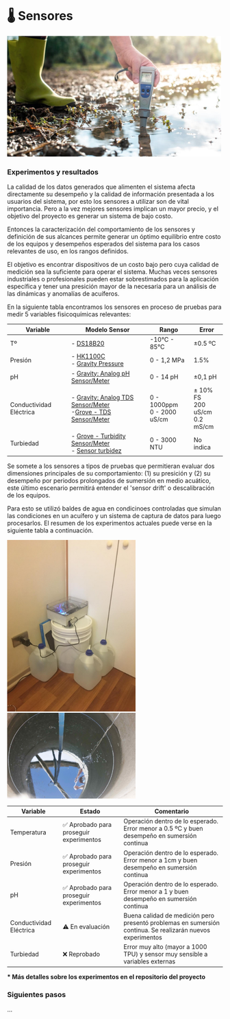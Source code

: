 # 🌡 Sensores

<!--
TODO: poner modelo de sensores de referencia.
TODO: poner cosas que salieron mal: medicion presión a 40cm, ...)
TODO: poner fotos de todos los experimentos para todos.
TODO: terminar de analizar íultimos datos.
TODO: poner tabla de resuemn resultados sensores.
-->

<!--
- poner figura de calidad de la medición vs costo
    - buscar tmbn alguna explicación en los informes
- poner figura del sistema completo donde sensores es input
-->

<img title="a title" alt="Alt text" src="images/sensor_agua.png" width="500px">

### Experimentos y resultados

La calidad de los datos generados que alimenten el sistema afecta directamente su desempeño y la calidad de información presentada a los usuarios del sistema, por esto los sensores a utilizar son de vital importancia. Pero a la vez mejores sensores implican un mayor precio, y el objetivo del proyecto es generar un sistema de bajo costo.

Entonces la caracterización del comportamiento de los sensores y definición de sus alcances permite generar un óptimo equilibrio entre costo de los equipos y desempeños esperados del sistema para los casos relevantes de uso, en los rangos definidos.

El objetivo es encontrar dispositivos de un costo bajo pero cuya calidad de medición sea la suficiente para operar el sistema. Muchas veces sensores industriales o profesionales pueden estar sobrestimados para la aplicación específica y tener una presición mayor de la necesaria para un análisis de las dinámicas y anomalías de acuíferos.

En la siguiente tabla encontramos los sensores en proceso de pruebas para medir 5 variables fisicoquímicas relevantes:

| Variable | Modelo Sensor | Rango | Error |
| - | - | - | - |
| Tº | - [DS18B20](https://altronics.cl/sensor-sonda-temperatura-ds18b20?search=ds18b20)  | \-10°C - 85°C | ±0.5 ºC |
| Presión  | - [HK1100C](https://altronics.cl/sensor-presion-hk1100c) <br> - [Gravity Pressure](https://www.dfrobot.com/product-1675.html)| 0 - 1,2 MPa | 1.5% |
| pH | - [Gravity: Analog pH Sensor/Meter](https://www.dfrobot.com/product-1025.html)  | 0 - 14 pH | ±0,1 pH |
| Conductividad Eléctrica | - [Gravity: Analog TDS Sensor/Meter](https://www.dfrobot.com/product-1662.html) <br> -[Grove - TDS Sensor/Meter](https://www.seeedstudio.com/Grove-TDS-Sensor-p-4400.html)| 0 - 1000ppm<br>0 - 2000 uS/cm | ± 10% FS<br>200 uS/cm<br>0.2 mS/cm |
| Turbiedad | - [Grove - Turbidity Sensor/Meter](https://www.dfrobot.com/product-1394.html) <br> - [Sensor turbidez](https://altronics.cl/sensor-turbidez-liquidos) | 0 - 3000 NTU | No indica |

Se somete a los sensores a tipos de pruebas que permitieran evaluar dos dimensiones principales de su comportamiento: (1) su presición y (2) su desempeño por periodos prolongados de sumersión en medio acuático, este último escenario permitirá entender el 'sensor drift' o descalibración de los equipos.

Para esto se utilizó baldes de agua en condicinoes controladas que simulan las condiciones en un acuífero y un sistema de captura de datos para luego procesarlos. El resumen de los experimentos actuales puede verse en la siguiente tabla a continuación.

<img title="a title" alt="Alt text" src="images/sensor_temp_experimento1.png" width="300px">
<img title="a title" alt="Alt text" src="images/sensor_presion_experimento1_2.jpeg" width="300px">

| Variable                   | Estado | Comentario |
| -------------------------- | ------ | ----------- |
| Temperatura | ✅ Aprobado para proseguir experimentos | Operación dentro de lo esperado. Error menor a 0.5 ºC y buen desempeño en sumersión continua |
| Presión     | ✅ Aprobado para proseguir experimentos | Operación dentro de lo esperado. Error menor a 1cm y buen desempeño en sumersión continua |
| pH          | ✅ Aprobado para proseguir experimentos | Operación dentro de lo esperado. Error menor a 1 y buen desempeño en sumersión continua |
| Conductividad Eléctrica | ⚠️ En evaluación | Buena calidad de medición pero presentó problemas en sumersión continua. Se realizarán nuevos experimentos |
| Turbiedad   | ❌ Reprobado | Error muy alto (mayor a 1000 TPU) y sensor muy sensible a variables externas |

<b> * Más detalles sobre los experimentos en el repositorio del proyecto </b>

### Siguientes pasos

...


<!--
#### Algunos detalles

Algunos comentarios sobre los diferentes sensores:
##### - Temperatura:

<img title="a title" alt="Alt text" src="images/sensor_temp.png" width="200px">

Experimentos demostraron un buen desempeño del sensor en su comportamiento en el tiempo. Algunas observaciones:

- Comportamiento muy predecible, después de un tiempo se puede observar una muy leve desviación lineal constante de la medidas, pero se puede corregir completamente reajustando un offset.
- Errores menores a 0.5ºC luego de 2 meses  de uso prolongado sin recalibrar. Luego de 9 meses de uso error en mediciones aumento pero se mantiene menor a los 0.5ºC al recalibrar. 

<img title="a title" alt="Alt text" src="images/sensor_temp_plot_hist.png">

##### - Conductividad:

<img title="a title" alt="Alt text" src="images/sensor_tds.png" width="300px">

Algunas observaciones:

- Al medir dos al mismo tiempo se afectan la medida.
- Es súper clara la medición dentro del rango de 0 - 1500 uS/cm.
    - Al medir hasta 1500 uS/cm errores se mantienen bajo los 50 uS/cm. Al medir hasta 2000 uS/cm error medio se mantiene entre 100 - 200 uS/cm.

- Luego de 3 meses de uso continuo, sensor pierde su calibración Se esperan más experimentos para ver si es por depositos de minerales en el sensor, o si es corregible, o fue un error puntual, o etc.
- No se ve histéresis importante.

##### - pH:

<img title="a title" alt="Alt text" src="images/sensor_ph.jpeg" width="300px">

- No se ve mucha histéresis. Hay harta variación en la calibración pero al recalibrar los sensores vuelven a funcionar.
- Se esperar hacer más experimento para corroborar datos y además poder ir estimando que tan rápido se descalibran los datos, y cuánto se va perdiendo de presición con cada recalibración.

##### - Nivel de Agua:

<img title="a title" alt="Alt text" src="images/sensor_presion.png" width="200px">
<img title="a title" alt="Alt text" src="images/sensor_presion_atm.png" width="200px">

- Para medir el nivel de una columna de agua se usan dos sensores: uno en el fondo del pozo y otro en la superficie para corregir las variaciones en la presión atmosférica que también siente el sensor sumergido. 
- Experimentos fueron positivos, el error de medición fue menor a 1 cm en diferentes experimentos y luego de 3 meses de medición continua equipo sigue midiendo correctamente, no se observa desviación en su medición.

<img title="a title" alt="Alt text" src="images/sensor_presion_experimento1_2.jpeg" width="300px">
<img title="a title" alt="Alt text" src="images/sensor_presion_experimento1_0.png" width="300px">
<img title="a title" alt="Alt text" src="images/sensor_presion_experimento1_1.jpeg" width="300px">

##### - Turbidez:

<img title="a title" alt="Alt text" src="images/sensor_turbidez.png" width="200px">

- Sensores son muy sensibles a la luz, entonces mediciones varían ampliamente dependiendo de la luz ambiente y la posición en que se coloquen, cualquier movivmiento o cambio de alguna de estas condiciones afectará la medición.
- Errores del rango de ~1000 NTU. No confiables, quizás solo apra alertas grandes pero mejor seguir buscando.
-->

<!--
## Aprendizajes
- tener un buen setup del experimento
-->
